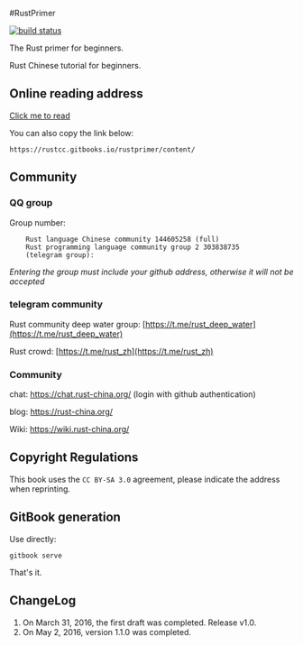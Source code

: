 #RustPrimer

[![build status][build-badge]][build-url]

[build-badge]: https://api.travis-ci.org/rustcc/RustPrimer.svg
[build-url]: https://travis-ci.org/rustcc/RustPrimer

The Rust primer for beginners.

Rust Chinese tutorial for beginners.

## Online reading address

[Click me to read](https://rustcc.gitbooks.io/rustprimer/content/)

You can also copy the link below:

```
https://rustcc.gitbooks.io/rustprimer/content/
```

## Community

### QQ group

Group number:
```
    Rust language Chinese community 144605258 (full)
    Rust programming language community group 2 303838735
    (telegram group):
```

*Entering the group must include your github address, otherwise it will not be accepted*

### telegram community

Rust community deep water group: [https://t.me/rust_deep_water](https://t.me/rust_deep_water)

Rust crowd: [https://t.me/rust_zh](https://t.me/rust_zh)


### Community

chat: https://chat.rust-china.org/ (login with github authentication)

blog: https://rust-china.org/

Wiki: https://wiki.rust-china.org/

## Copyright Regulations

This book uses the `CC BY-SA 3.0` agreement, please indicate the address when reprinting.

## GitBook generation

Use directly:

```
gitbook serve
```

That's it.

## ChangeLog

1. On March 31, 2016, the first draft was completed. Release v1.0.
2. On May 2, 2016, version 1.1.0 was completed.
